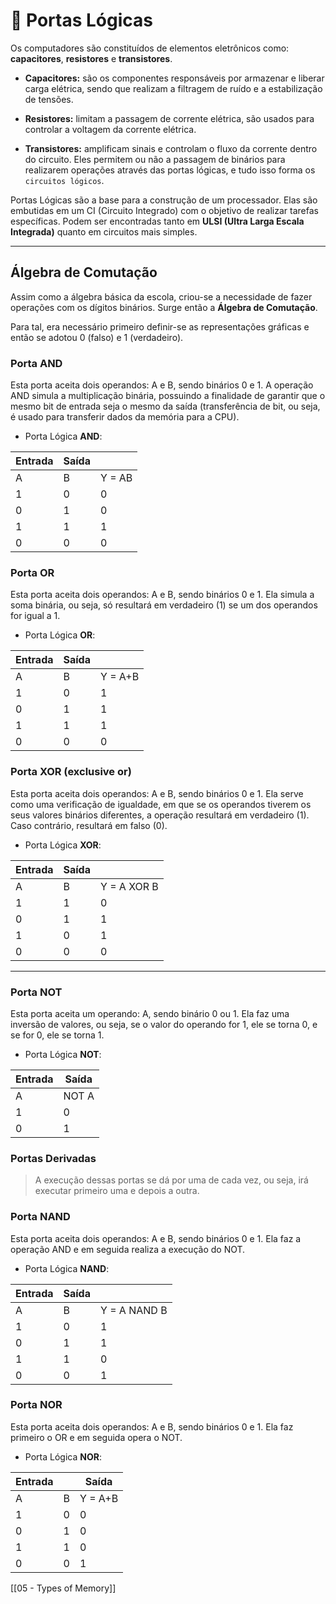 # 🔌 Portas Lógicas

Os computadores são constituídos de elementos eletrônicos como: **capacitores**, **resistores** e **transistores**.

- **Capacitores:** são os componentes responsáveis por armazenar e liberar carga elétrica, sendo que realizam a filtragem de ruído e a estabilização de tensões.

- **Resistores:** limitam a passagem de corrente elétrica, são usados para controlar a voltagem da corrente elétrica.

- **Transistores:** amplificam sinais e controlam o fluxo da corrente dentro do circuito. Eles permitem ou não a passagem de binários para realizarem operações através das portas lógicas, e tudo isso forma os `circuitos lógicos`.

Portas Lógicas são a base para a construção de um processador. Elas são embutidas em um CI (Circuito Integrado) com o objetivo de realizar tarefas específicas. Podem ser encontradas tanto em **ULSI (Ultra Larga Escala Integrada)** quanto em circuitos mais simples.

---

## Álgebra de Comutação
Assim como a álgebra básica da escola, criou-se a necessidade de fazer operações com os dígitos binários. Surge então a **Álgebra de Comutação**.

Para tal, era necessário primeiro definir-se as representações gráficas e então se adotou 0 (falso) e 1 (verdadeiro).

### Porta AND
Esta porta aceita dois operandos: A e B, sendo binários 0 e 1. 
A operação AND simula a multiplicação binária, possuindo a finalidade de garantir que o mesmo bit de entrada seja o mesmo da saída (transferência de bit, ou seja, é usado para transferir dados da memória para a CPU).

- Porta Lógica **AND**:

| Entrada | Saída |        |
| ------- | ----- | ------ |
| A       | B     | Y = AB |
| 1       | 0     | 0      |
| 0       | 1     | 0      |
| 1       | 1     | 1      |
| 0       | 0     | 0      |

### Porta OR
Esta porta aceita dois operandos: A e B, sendo binários 0 e 1.
Ela simula a soma binária, ou seja, só resultará em verdadeiro (1) se um dos operandos for igual a 1.

- Porta Lógica **OR**:

| Entrada | Saída |         |
| ------- | ----- | ------- |
| A       | B     | Y = A+B |
| 1       | 0     | 1       |
| 0       | 1     | 1       |
| 1       | 1     | 1       |
| 0       | 0     | 0       |

###  Porta XOR (exclusive or)
Esta porta aceita dois operandos: A e B, sendo binários 0 e 1.
Ela serve como uma verificação de igualdade, em que se os operandos tiverem os seus valores binários diferentes, a operação resultará em verdadeiro (1). Caso contrário, resultará em falso (0).

- Porta Lógica **XOR**:

| Entrada | Saída |             |
| ------- | ----- | ----------- |
| A       | B     | Y = A XOR B |
| 1       | 1     | 0           |
| 0       | 1     | 1           |
| 1       | 0     | 1           |
| 0       | 0     | 0           |

---

### Porta NOT
Esta porta aceita um operando: A, sendo binário 0 ou 1.
Ela faz uma inversão de valores, ou seja, se o valor do operando for 1, ele se torna 0, e se for 0, ele se torna 1.

- Porta Lógica **NOT**:

| Entrada | Saída |
| ------- | ----- |
| A       | NOT A |
| 1       | 0     |
| 0       | 1     |

###  Portas Derivadas
> A execução dessas portas se dá por uma de cada vez, ou seja, irá executar primeiro uma e depois a outra.

###  Porta NAND
Esta porta aceita dois operandos: A e B, sendo binários 0 e 1.
Ela faz a operação AND e em seguida realiza a execução do NOT.

- Porta Lógica **NAND**:

| Entrada | Saída |              |
| ------- | ----- | ------------ |
| A       | B     | Y = A NAND B |
| 1       | 0     | 1            |
| 0       | 1     | 1            |
| 1       | 1     | 0            |
| 0       | 0     | 1            |

###  Porta NOR
Esta porta aceita dois operandos: A e B, sendo binários 0 e 1.
Ela faz primeiro o OR e em seguida opera o NOT.

- Porta Lógica **NOR**:

| Entrada |     | Saída   |
| ------- | --- | ------- |
| A       | B   | Y = A+B |
| 1       | 0   | 0       |
| 0       | 1   | 0       |
| 1       | 1   | 0       |
| 0       | 0   | 1       |
[[05 - Types of Memory]]